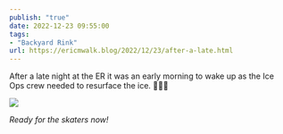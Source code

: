 ```yaml
---
publish: "true"
date: 2022-12-23 09:55:00
tags:
- "Backyard Rink"
url: https://ericmwalk.blog/2022/12/23/after-a-late.html
---
```

After a late night at the ER it was an early morning to wake up as the Ice Ops crew needed to resurface the ice. 🏒🥅🧊

![](https://ericmwalk.blog/uploads/2022/47e7d2afbf.jpg)

*Ready for the skaters now!*